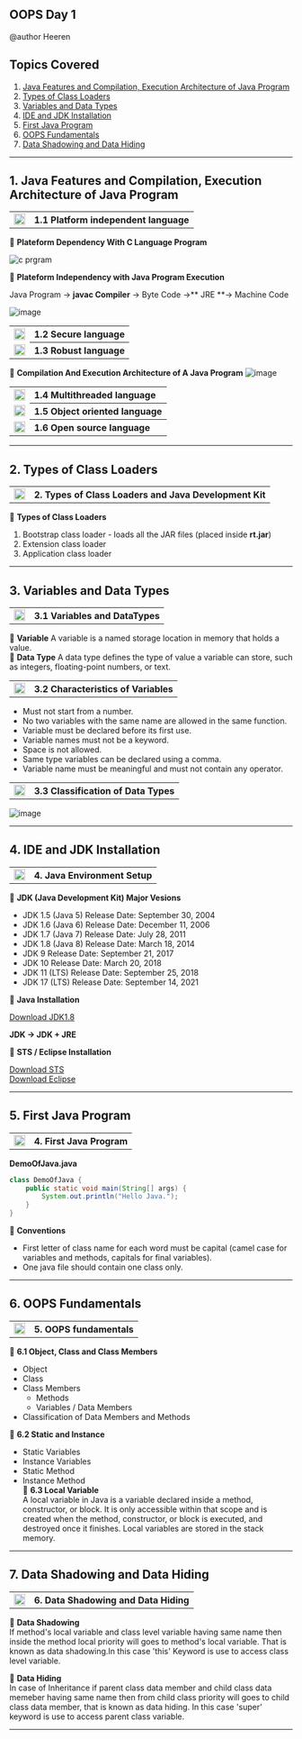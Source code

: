 ## OOPS Day 1
@author Heeren

 **Topics Covered**
--------------
1. [Java Features and Compilation, Execution Architecture of Java Program](#1-java-features-and-compilation-execution-architecture-of-java-program)       
2. [Types of Class Loaders](#2-types-of-class-loaders)       
3. [Variables and Data Types](#3-variables-and-data-types)
4. [IDE and JDK Installation](#4-ide-and-jdk-installation)
5. [First Java Program](#4-first-java-program)      
6. [OOPS Fundamentals](#5-oops-fundamentals)
7. [Data Shadowing and Data Hiding](#6-data-shadowing-and-data-hiding)  
--------------

## 1. Java Features and Compilation, Execution Architecture of Java Program
 
<table>
    <tr>
        <td><a href="https://www.youtube.com/watch?v=SUnAsQykPfw&list=PLI8XC2Oz_l1qMnpB-6Kc3Ck0RuCqDKCCQ&index=1">
            <img src="https://github.com/user-attachments/assets/393a6073-ba6a-48dd-972b-9e9b8d908e45" alt="yt" width="20" height="20">
        </a></td>
        <th align="left">1.1 Platform independent language</th>
    </tr>
 </table> 
 
🔵 **Plateform Dependency With C Language Program**  

![c prgram](https://github.com/codewithheeren/Java/assets/87074236/450da9f3-99c5-4cd6-bf8c-dab36ad42986)      


🔵 **Plateform Independency with Java Program Execution**

Java Program -> **javac Compiler** -> Byte Code ->** JRE **-> Machine Code

![image](https://github.com/user-attachments/assets/989499d5-d72a-4c95-9e4e-7d0c1e611218)
 <table>
    <tr>
        <td><a href="https://www.youtube.com/watch?v=1xjKbfvh01o&list=PLI8XC2Oz_l1qMnpB-6Kc3Ck0RuCqDKCCQ&index=2">
            <img src="https://github.com/user-attachments/assets/393a6073-ba6a-48dd-972b-9e9b8d908e45" alt="yt" width="20" height="20">
        </a></td>
        <th align="left">1.2 Secure language</th>
    </tr>
    <tr>
        <td><a href="https://www.youtube.com/watch?v=1xjKbfvh01o&list=PLI8XC2Oz_l1qMnpB-6Kc3Ck0RuCqDKCCQ&index=2">
            <img src="https://github.com/user-attachments/assets/393a6073-ba6a-48dd-972b-9e9b8d908e45" alt="yt" width="20" height="20">
        </a></td>
        <th align="left">1.3 Robust language</th>
    </tr>
  </table>
  
  🔵 **Compilation And Execution Architecture of A Java Program**
  ![image](https://github.com/codewithheeren/Java/assets/87074236/759457a2-bd58-4fa3-9fe4-09d68f969826)
  
  <table>
    <tr>
        <td><a href="https://www.youtube.com/watch?v=GB7Hiem95zc&list=PLI8XC2Oz_l1qMnpB-6Kc3Ck0RuCqDKCCQ&index=3">
            <img src="https://github.com/user-attachments/assets/393a6073-ba6a-48dd-972b-9e9b8d908e45" alt="yt" width="20" height="20">
        </a></td>
        <th align="left">1.4 Multithreaded language</th>
    </tr>
   <tr>
        <td><a href="https://www.youtube.com/watch?v=GB7Hiem95zc&list=PLI8XC2Oz_l1qMnpB-6Kc3Ck0RuCqDKCCQ&index=3">
            <img src="https://github.com/user-attachments/assets/393a6073-ba6a-48dd-972b-9e9b8d908e45" alt="yt" width="20" height="20">
        </a></td>
        <th align="left">1.5 Object oriented language</th>
    </tr>
    <tr>
        <td><a href="https://www.youtube.com/watch?v=kNukMHUg9Ew&list=PLI8XC2Oz_l1qMnpB-6Kc3Ck0RuCqDKCCQ&index=4">
            <img src="https://github.com/user-attachments/assets/393a6073-ba6a-48dd-972b-9e9b8d908e45" alt="yt" width="20" height="20">
        </a></td>
        <th align="left">1.6 Open source language</th>
    </tr>
</table>

---
## 2. Types of Class Loaders
<table>
<tr>
        <td><a href="https://www.youtube.com/watch?v=Do4C_r9_RCA&list=PLI8XC2Oz_l1qMnpB-6Kc3Ck0RuCqDKCCQ&index=5">
            <img src="https://github.com/user-attachments/assets/393a6073-ba6a-48dd-972b-9e9b8d908e45" alt="yt" width="20" height="20">
        </a></td>
        <th align="left">2. Types of Class Loaders and Java Development Kit</th>
    </tr>
</table>

🔵 **Types of Class Loaders**

1. Bootstrap class loader - loads all the JAR files (placed inside **rt.jar**)
2. Extension class loader
3. Application class loader
---
## 3. Variables and Data Types

 <table>
    <tr>
        <td><a href="https://www.youtube.com/watch?v=WkClbsavfro&list=PLI8XC2Oz_l1qMnpB-6Kc3Ck0RuCqDKCCQ&index=5">
            <img src="https://github.com/user-attachments/assets/393a6073-ba6a-48dd-972b-9e9b8d908e45" alt="yt" width="20" height="20">
        </a></td>
        <th align="left">3.1 Variables and DataTypes</th>
    </tr>
 </table>
 
🔵 **Variable** 
A variable is a named storage location in memory that holds a value.   
🔵 **Data Type**
A data type defines the type of value a variable can store, such as integers, floating-point numbers, or text.       
  <table>
   <tr>
        <td><a href="https://www.youtube.com/watch?v=example1">
            <img src="https://github.com/user-attachments/assets/393a6073-ba6a-48dd-972b-9e9b8d908e45" alt="yt" width="20" height="20">
        </a></td>
        <th align="left">3.2 Characteristics of Variables</th>
    </tr>
</table>

- Must not start from a number.     
- No two variables with the same name are allowed in the same function.   
- Variable must be declared before its first use.   
- Variable names must not be a keyword.    
- Space is not allowed.   
- Same type variables can be declared using a comma.    
- Variable name must be meaningful and must not contain any operator.   

<table>
   <tr>
        <td><a href="https://www.youtube.com/watch?v=example1">
            <img src="https://github.com/user-attachments/assets/393a6073-ba6a-48dd-972b-9e9b8d908e45" alt="yt" width="20" height="20">
        </a></td>
        <th align="left">3.3 Classification of Data Types</th>
    </tr>
</table>

![image](https://github.com/codewithheeren/Java/assets/87074236/36f43577-4fcc-400a-b6f2-1e9d7d8957f7)

---
## 4. IDE and JDK Installation  
<table>
<tr>
        <td><a href="https://www.youtube.com/watch?v=qlxOjEtEJmc&list=PLI8XC2Oz_l1qMnpB-6Kc3Ck0RuCqDKCCQ&index=7&t=18s">
            <img src="https://github.com/user-attachments/assets/393a6073-ba6a-48dd-972b-9e9b8d908e45" alt="yt" width="20" height="20">
        </a></td>
        <th align="left">4. Java Environment Setup</th>
    </tr>
</table>

🔵 **JDK (Java Development Kit) Major Vesions**      
- JDK 1.5 (Java 5) Release Date: September 30, 2004  
- JDK 1.6 (Java 6) Release Date: December 11, 2006  
- JDK 1.7 (Java 7) Release Date: July 28, 2011  
- JDK 1.8 (Java 8) Release Date: March 18, 2014  
- JDK 9 Release Date: September 21, 2017   
- JDK 10 Release Date: March 20, 2018   
- JDK 11 (LTS) Release Date: September 25, 2018   
- JDK 17 (LTS) Release Date: September 14, 2021   

🔵 **Java Installation**    

[Download JDK1.8](https://drive.google.com/uc?export=download&id=1IIZAzCiDsJe6nGhAcnJOmVpDnMiu8MqV)

**JDK -> JDK + JRE**

🔵 **STS / Eclipse Installation**    

[Download STS](https://drive.google.com/file/d/1Fp5q_-em70fZ4hR0FACOVuZWhLJj0l2l/view?usp=drive_link)   
[Download Eclipse](https://drive.google.com/file/d/1U_ikAcubg0l_UgPIFMKA-r4kCIzoROYp/view?usp=sharing)

---
## 5. First Java Program
<table>
    <tr>
        <td><a href="https://www.youtube.com/watch?v=example1">
            <img src="https://github.com/user-attachments/assets/393a6073-ba6a-48dd-972b-9e9b8d908e45" alt="yt" width="20" height="20">
        </a></td>
        <th align="left">4. First Java Program</th>
    </tr>
 </table>
 
**DemoOfJava.java**
```java
class DemoOfJava {
    public static void main(String[] args) {
        System.out.println("Hello Java.");
    }
}
```
🔵 **Conventions**
- First letter of class name for each word must be capital (camel case for variables and methods, capitals for final variables).
- One java file should contain one class only.
---
## 6. OOPS Fundamentals
<table>
    <tr>
        <td><a href="https://www.youtube.com/watch?v=example1">
            <img src="https://github.com/user-attachments/assets/393a6073-ba6a-48dd-972b-9e9b8d908e45" alt="yt" width="20" height="20">
        </a></td>
        <th align="left">5. OOPS fundamentals</th>
    </tr>
 </table>
 
🔵 **6.1 Object, Class and Class Members**
- Object
- Class
- Class Members
    - Methods
    - Variables / Data Members
- Classification of Data Members and Methods
    
🔵 **6.2 Static and Instance**
- Static Variables
- Instance Variables
- Static Method
- Instance Method     
🔵 **6.3 Local Variable**     
A local variable in Java is a variable declared inside a method, constructor, or block. It is only accessible within that scope and is created when the method, constructor, or block is executed, and destroyed once it finishes. Local variables are stored in the stack memory.
---
## 7. Data Shadowing and Data Hiding
<table>
    <tr>
        <td><a href="https://www.youtube.com/watch?v=example1">
            <img src="https://github.com/user-attachments/assets/393a6073-ba6a-48dd-972b-9e9b8d908e45" alt="yt" width="20" height="20">
        </a></td>
        <th align="left">6. Data Shadowing and Data Hiding</th>
    </tr>
 </table>
 
🔵 **Data Shadowing**    
If method's local variable and class level variable having same name then inside the method local priority will goes to method's local variable. That is known as data shadowing.In this case 'this' Keyword is use to access class level variable. 

🔵 **Data Hiding**   
In case of Inheritance if parent class data member and child class data memeber having same name then from child class priority will goes to child class data member, that is known as data hiding.  In this case 'super' keyword is use to access parent class variable.

---

